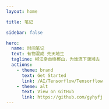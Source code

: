 ```yaml
---
layout: home

title: 笔记

sidebar: false

hero:
  name: 时间笔记
  text: 有物混成 先天地生
  tagline: 郴江幸自绕郴山，为谁流下潇湘去
  actions:
    - theme: brand
      text: Get Started
      link: /AI/Tensorflow/Tensorflow
    - theme: alt
      text: View on GitHub
      link: https://github.com/gyhyfj
---
```

